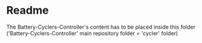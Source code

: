 # Readme
The Battery-Cyclers-Controller's content has to be placed inside this folder ('Battery-Cyclers-Controller' main repository folder = 'cycler' folder)
